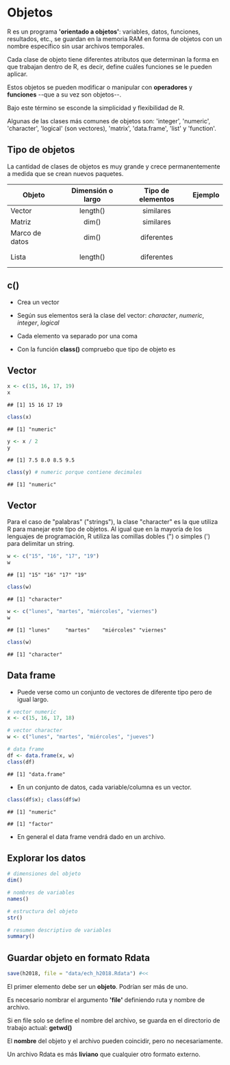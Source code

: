 <!-- # R y Rstudio -->

<!-- ## Instalación  -->

<!-- ## Actualización de versiones -->

<!-- Now let's talk details. -->

<!-- xfun -->

<!-- https://cran.r-project.org/web/packages/xfun/vignettes/xfun.html -->

# Objetos

R es un programa **'orientado a objetos'**: variables, datos, funciones, resultados, etc., se guardan en la memoria RAM en forma de objetos con un nombre específico sin usar archivos temporales. 

Cada clase de objeto tiene diferentes atributos que determinan la forma en que trabajan dentro de R, es decir, define cuáles funciones se le pueden aplicar. 

Estos objetos se pueden modificar o manipular con **operadores** y **funciones** --que a su vez son objetos--. 

Bajo este término se esconde la simplicidad y flexibilidad de R. 

Algunas de las clases más comunes de objetos son: 'integer', 'numeric', 'character',
'logical' (son vectores), 'matrix', 'data.frame', 'list' y 'function'.


## Tipo de objetos

La cantidad de clases de objetos es muy grande y crece permanentemente a medida que se crean nuevos paquetes.


| Objeto      | Dimensión o largo           | Tipo de elementos | Ejemplo
|---------------|:-------------:|:------:|:------:|
| Vector    | length() | similares |<!--html_preserve--><i class="fas  fa-ellipsis-v fa-3x " style="color:red;"></i><!--/html_preserve--> |
| Matriz   | dim() | similares |   <!--html_preserve--><i class="fas  fa-ellipsis-v fa-3x " style="color:red;"></i><!--/html_preserve--><!--html_preserve--><i class="fas  fa-ellipsis-v fa-3x " style="color:red;"></i><!--/html_preserve--> |
| Marco de datos    | dim() | diferentes |<!--html_preserve--><i class="fas  fa-ellipsis-v fa-3x " style="color:red;"></i><!--/html_preserve--><!--html_preserve--><i class="fas  fa-ellipsis-v fa-3x " style="color:blue;"></i><!--/html_preserve--> <!--html_preserve--><i class="fas  fa-ellipsis-v fa-3x " style="color:green;"></i><!--/html_preserve-->|
| Lista   | length() | diferentes |<!--html_preserve--><i class="fas  fa-circle " style="color:red;"></i><!--/html_preserve--> <br> <!--html_preserve--><i class="fas  fa-circle " style="color:blue;"></i><!--/html_preserve--> <br> <!--html_preserve--><i class="fas  fa-circle " style="color:green;"></i><!--/html_preserve-->| 


## c()

- Crea un vector

- Según sus elementos será la clase del vector: *character*, *numeric*, *integer*, *logical*

- Cada elemento va separado por una coma

- Con la función **class()** compruebo que tipo de objeto es


## Vector


```r
x <- c(15, 16, 17, 19)
x
```

```
## [1] 15 16 17 19
```

```r
class(x)
```

```
## [1] "numeric"
```


```r
y <- x / 2
y
```

```
## [1] 7.5 8.0 8.5 9.5
```

```r
class(y) # numeric porque contiene decimales
```

```
## [1] "numeric"
```


## Vector

Para el caso de "palabras" ("strings"), la clase "character" es la que utiliza R para manejar este tipo de objetos. Al igual que en la mayoría de los lenguajes de programación, R utiliza las comillas 
dobles (") o simples (') para delimitar un string. 

<!-- # Nótese que al usar las comillas se puede incluir cualquier caracter dentro,  -->
<!-- # sin tener que preocuparse de que R lo interprete como un comando. Es decir,  -->
<!-- # se toma lo que está entre comillas de forma literal, razón por la cual  -->
<!-- # estos tipos de objetos son llamados "strings literals" muchas veces. -->


```r
w <- c("15", "16", "17", "19")
w
```

```
## [1] "15" "16" "17" "19"
```

```r
class(w)
```

```
## [1] "character"
```


```r
w <- c("lunes", "martes", "miércoles", "viernes")
w
```

```
## [1] "lunes"     "martes"    "miércoles" "viernes"
```

```r
class(w)
```

```
## [1] "character"
```



## Data frame

- Puede verse como un conjunto de vectores de diferente tipo pero de igual largo.


```r
# vector numeric
x <- c(15, 16, 17, 18)

# vector character
w <- c("lunes", "martes", "miércoles", "jueves")

# data frame
df <- data.frame(x, w)
class(df)
```

```
## [1] "data.frame"
```
- En un conjunto de datos, cada variable/columna es un vector. 


```r
class(df$x); class(df$w)
```

```
## [1] "numeric"
```

```
## [1] "factor"
```

- En general el data frame vendrá dado en un archivo.

## Explorar los datos


```r
# dimensiones del objeto
dim()
```

```r
# nombres de variables
names()

# estructura del objeto
str()

# resumen descriptivo de variables
summary()
```

## Guardar objeto en formato Rdata


```r
save(h2018, file = "data/ech_h2018.Rdata") #<<
```

El primer elemento debe ser un **objeto**. Podrían ser más de uno.

Es necesario nombrar el argumento **'file'** definiendo ruta y nombre de archivo.

Si en file solo se define el nombre del archivo, se guarda en el directorio de trabajo actual: **getwd()**

El **nombre** del objeto y el archivo pueden coincidir, pero no necesariamente.

Un archivo Rdata es más **liviano** que cualquier otro formato externo.
